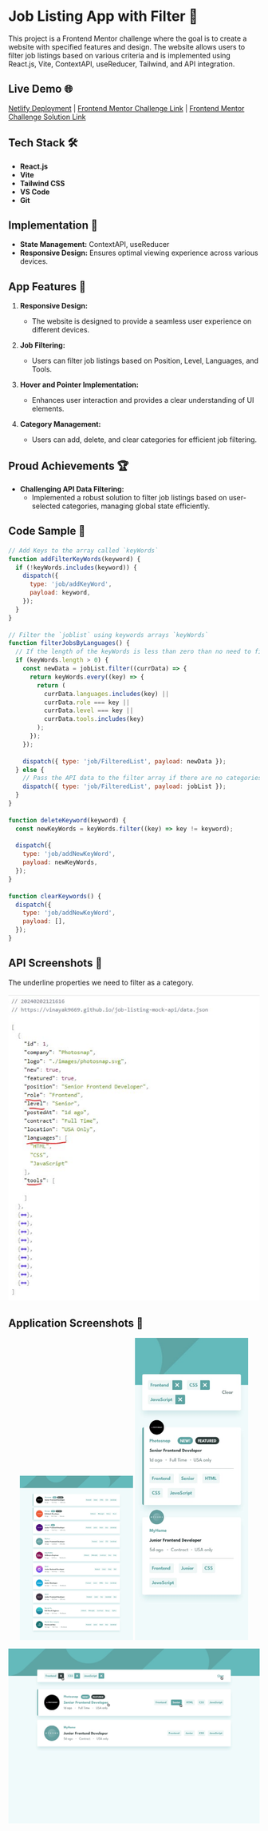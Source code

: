 # Job Listing App with Filter 🚀

This project is a Frontend Mentor challenge where the goal is to create a website with specified features and design. The website allows users to filter job listings based on various criteria and is implemented using React.js, Vite, ContextAPI, useReducer, Tailwind, and API integration.

## Live Demo 🌐

[Netlify Deployment](https://job-listing-frontend-mentor-challange.netlify.app/)  | 
[Frontend Mentor Challenge Link](https://www.frontendmentor.io/challenges/job-listings-with-filtering-ivstIPCt)   |
[Frontend Mentor Challenge Solution  Link](https://www.frontendmentor.io/solutions/responsive-job-listing-with-filter-UZX1J3GNHS)

## Tech Stack 🛠️

- **React.js**
- **Vite**
- **Tailwind CSS**
- **VS Code**
- **Git**

## Implementation 🚧

- **State Management:** ContextAPI, useReducer
- **Responsive Design:** Ensures optimal viewing experience across various devices.

## App Features 🌟

1. **Responsive Design:**
   - The website is designed to provide a seamless user experience on different devices.

2. **Job Filtering:**
   - Users can filter job listings based on Position, Level, Languages, and Tools.

3. **Hover and Pointer Implementation:**
   - Enhances user interaction and provides a clear understanding of UI elements.

4. **Category Management:**
   - Users can add, delete, and clear categories for efficient job filtering.

## Proud Achievements 🏆

- **Challenging API Data Filtering:**
  - Implemented a robust solution to filter job listings based on user-selected categories, managing global state efficiently.

## Code Sample 🧾

```javascript
// Add Keys to the array called `keyWords`
function addFilterKeyWords(keyword) {
  if (!keyWords.includes(keyword)) {
    dispatch({
      type: 'job/addKeyWord',
      payload: keyword,
    });
  }
}

// Filter the `joblist` using keywords arrays `keyWords`
function filterJobsByLanguages() {
  // If the length of the keyWords is less than zero than no need to filter instead we pass the API data
  if (keyWords.length > 0) {
    const newData = jobList.filter((currData) => {
      return keyWords.every((key) => {
        return (
          currData.languages.includes(key) ||
          currData.role === key ||
          currData.level === key ||
          currData.tools.includes(key)
        );
      });
    });

    dispatch({ type: 'job/FilteredList', payload: newData });
  } else {
    // Pass the API data to the filter array if there are no categories selected
    dispatch({ type: 'job/FilteredList', payload: jobList });
  }
}

function deleteKeyword(keyword) {
  const newKeyWords = keyWords.filter((key) => key != keyword);

  dispatch({
    type: 'job/addNewKeyWord',
    payload: newKeyWords,
  });
}

function clearKeywords() {
  dispatch({
    type: 'job/addNewKeyWord',
    payload: [],
  });
}

```
## API Screenshots 📸

The underline properties we need to filter as a category.

![API Screenshots](screenshots/API_VIEW.JPG)

## Application Screenshots 📱

<div align="center" height="350px">
  <img src="screenshots/desktop.jpg" alt="API Screenshots" width="45%" />
  <img src="screenshots/mobileFilter.jpg" alt="Application Screenshots" width="45%"/> 
</div>

![API Screenshots](screenshots/DesktopFilter.jpg)

